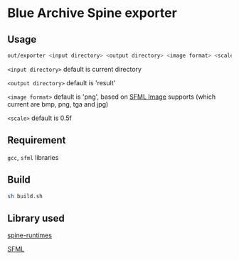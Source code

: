 # Blue Archive Spine exporter

## Usage
```sh
out/exporter <input directory> <output directory> <image format> <scale>
```

`<input directory>` default is current directory

`<output directory>` default is 'result'

`<image format>` default is 'png', based on [SFML Image](https://www.sfml-dev.org/documentation/2.5.1/classsf_1_1Image.php#a51537fb667f47cbe80395cfd7f9e72a4) supports (which current are bmp, png, tga and jpg)

`<scale>` default is 0.5f


## Requirement
`gcc`, `sfml` libraries


## Build
```sh
sh build.sh
```


## Library used
[spine-runtimes](https://github.com/EsotericSoftware/spine-runtimes)

[SFML](https://sfml-dev.org)
